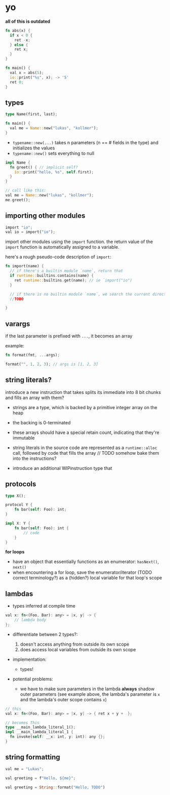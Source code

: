 # yo

**all of this is outdated**

```rust
fn abs(x) {
  if x < 0 {
    ret -x;
  } else {
    ret x;
  }
}

fn main() {
  val x = abs(5);
  io::print("%s", x); -> '5'
  ret 0;
}
```


## types
```rust
type Name(first, last);

fn main() {
  val me = Name::new("lukas", "kollmer");
}
```

- `typename::new(...)` takes n parameters (n == # fields in the type) and initializes the values
- `typename::new()` sets everything to null

```rust
impl Name {
  fn greet() { // implicit self?
    io::print("hello, %s", self.first);
  }
}

// call like this:
val me = Name::new("lukas", "kollmer");
me.greet();
```

## importing other modules
```rust
import "io";
val io = import("io");
```

import other modules using the `import` function.
the return value of the `import` function is automatically assigned to a variable.

here's a rough pseudo-code description of `import`:
```rust
fn import(name) {
  // if there's a builtin module `name`, return that
  if runtime::builtins.contains(name) {
    ret runtime::builtins.get(name); // ie `import("io")
  }

  // if there is no builtin module `name`, we search the current directory
  //TODO

}
```


## varargs
if the last parameter is prefixed with `...`, it becomes an array

example:
```rust
fn format(fmt, ...args);

format("", 1, 2, 3); // args is [1, 2, 3]
```

## string literals?
introduce a new instruction that takes splits its immediate into 8 bit chunks and fills an array with them?

- strings are a type, which is backed by a primitive integer array on the heap
- the backing is 0-terminated
- these arrays should have a special retain count, indicating that they're immutable
- string literals in the source code are represented as a `runtime::alloc` call, followed by code that fills the array // TODO somehow bake them into the instructions?

- introduce an additional WIPinstruction type that



## protocols
```rust
type X();

protocol Y {
    fn bar(self: Foo): int;
}

impl X: Y {
    fn bar(self: Foo): int {
        // code
    }
}
```


**for loops**
- have an object that essentially functions as an enumerator: `hasNext()`, `next()`
- when encountering a for loop, save the enumerator/iterator (TODO correct terminology?) as a (hidden?) local variable for that loop's scope

## lambdas
- types inferred at compile time
```rust
val x: fn<(Foo, Bar): any> = |x, y| -> {
    // lambda body
};
```
- differentiate between 2 types?:
  1. doesn't access anything from outside its own scope
  2. does access local variables from outside its own scope
- implementation:
  - types!

- potential problems:
  - we have to make sure parameters in the lambda **always** shadow outer parameters (see example above, the lambda's parameter is `x` and the lambda's outer scope contains `x`)
```rust
// this
val x: fn<(Foo, Bar): any> = |x, y| -> { ret x + y +  };

// becomes This
type __main_lambda_literal_1();
impl __main_lambda_literal_1 {
  fn invoke(self: __x: int, y: int): any {};
}
```

## string formatting

```rust
val me = "Lukas";

val greeting = f"Hello, ${me}";

val greeting = String::format("Hello, TODO")
```
